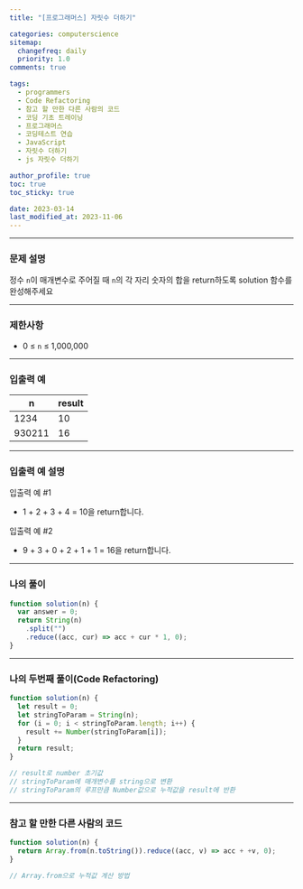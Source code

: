 ```yaml
---
title: "[프로그래머스] 자릿수 더하기"

categories: computerscience
sitemap:
  changefreq: daily
  priority: 1.0
comments: true

tags:
  - programmers
  - Code Refactoring
  - 참고 할 만한 다른 사람의 코드
  - 코딩 기초 트레이닝
  - 프로그래머스
  - 코딩테스트 연습
  - JavaScript
  - 자릿수 더하기
  - js 자릿수 더하기

author_profile: true
toc: true
toc_sticky: true

date: 2023-03-14
last_modified_at: 2023-11-06
---
```


---

### 문제 설명

정수 `n`이 매개변수로 주어질 때 `n`의 각 자리 숫자의 합을 return하도록 solution 함수를 완성해주세요

---

### 제한사항

- 0 ≤ `n` ≤ 1,000,000

---

### 입출력 예

| n      | result |
| ------ | ------ |
| 1234   | 10     |
| 930211 | 16     |

---

### 입출력 예 설명

입출력 예 #1

- 1 + 2 + 3 + 4 = 10을 return합니다.

입출력 예 #2

- 9 + 3 + 0 + 2 + 1 + 1 = 16을 return합니다.

---

### 나의 풀이

```jsx
function solution(n) {
  var answer = 0;
  return String(n)
    .split("")
    .reduce((acc, cur) => acc + cur * 1, 0);
}
```

---

### 나의 두번째 풀이(Code Refactoring)

```jsx
function solution(n) {
  let result = 0;
  let stringToParam = String(n);
  for (i = 0; i < stringToParam.length; i++) {
    result += Number(stringToParam[i]);
  }
  return result;
}

// result로 number 초기값
// stringToParam에 매개변수를 string으로 변환
// stringToParam의 루프만큼 Number값으로 누적값을 result에 반환
```

---

### 참고 할 만한 다른 사람의 코드

```jsx
function solution(n) {
  return Array.from(n.toString()).reduce((acc, v) => acc + +v, 0);
}

// Array.from으로 누적값 계산 방법
```
